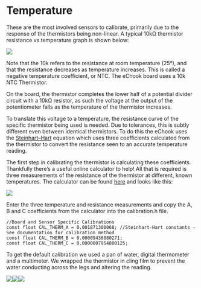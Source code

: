 # Temperature

These are the most involved sensors to calibrate, primarily due to the response of the thermistors being non-linear. A typical 10kΩ thermistor resistance vs temperature graph is shown below:

![](https://lh4.googleusercontent.com/z8hZ8SvbFAUlVafoLBIffR0ba-W5_rT01rHz17n3Jz-88D0F088MpPB4ndDL4eUz13awJpIQm42ru8HbgTlM9KoGhY0lbiR4WjP_GLsFwfe0UgLFJYWsLyTQnudFe_yAKh3eBetC)

Note that the 10k refers to the resistance at room temperature \(25°\), and that the resistance decreases as temperature increases. This is called a negative temperature coefficient, or NTC. The eChook board uses a 10k NTC Thermistor.

On the board, the thermistor completes the lower half of a potential divider circuit with a 10kΩ resistor, as such the voltage at the output of the potentiometer falls as the temperature of the thermistor increases.

To translate this voltage to a temperature, the resistance curve of the specific thermistor being used is needed. Due to tolerances, this is subtly different even between identical thermistors. To do this the eChook uses the [Steinhart–Hart](https://en.wikipedia.org/wiki/Steinhart–Hart_equation) equation which uses three coefficients calculated from the thermistor to convert the resistance seen to an accurate temperature reading.

The first step in calibrating the thermistor is calculating these coefficients. Thankfully there’s a useful online calculator to help! All that is required is three measurements of the resistance of the thermistor at different, known temperatures. The calculator can be found [here](https://www.thinksrs.com/downloads/programs/therm%20calc/ntccalibrator/ntccalculator.html) and looks like this:

![](https://lh3.googleusercontent.com/fmYhUC_dDDkDMKbMWPzaOq1qHJJ6kehtJjfd_UuTrWpTaNHCxvm0np7ymCy6kjwasyXHZBpfv9XZsvGpLbHzfyuvvEAgYeeR0o73np7Ed0G2BduqZFHUd_0shGBJHHU87K6xzmo4)

Enter the three temperature and resistance measurements and copy the A, B and C coefficients from the calculator into the calibration.h file.

```text
//Board and Sensor Specific Calibrations
const float CAL_THERM_A = 0.001871300068; //Steinhart-Hart constants - See documentation for calibration method
const float CAL_THERM_B = 0.00009436080271;
const float CAL_THERM_C = 0.0000007954800125;
```

To get the default calibration we used a pan of water, digital thermometer and a multimeter. We wrapped the thermistor in cling film to prevent the water conducting across the legs and altering the reading.

![](https://lh5.googleusercontent.com/cVGjJGnzkw4fELwLeoUsbL1wRIbfxg9ShtPin4vQp295qGxoxqu-XWsv05iU2n1yzrnvnpRBeRwRGEf7CMH_0qYRvcDK2pwizRB5UPe5qGjYkv-VZHLpt2PxpqGkLz1eYNpcp3vz)![](https://lh6.googleusercontent.com/DYPsAZI06tujDdSmxQke3xke5Z_tgahJoDsP99CsDfkumKsD59r77cL5TzyJ3I-dQHReJ4HWH6pJXnPTffWaae55WwsRAcyi-LeArY35kcROvp_0QCg4Sd_nd4dUlVw8wbuDazzY)![](https://lh5.googleusercontent.com/nShVV70e4TSh-BrVYO2JbfnnTc5gbaRies6huphxmKOkN3AnkHvvtmZI7KSS8se9C5wNRq2h0OMcqNMBYDlFHbNL8ViQqILDi12tUruWA_lmbL5I-AtS9YxtZoe9M_XH7DdlgQyC)

